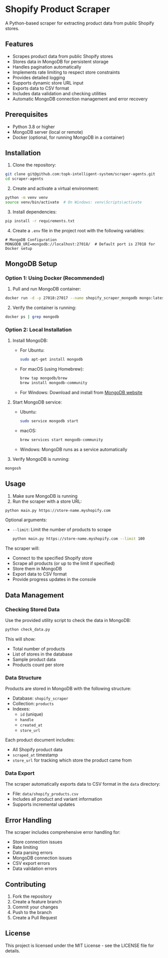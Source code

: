 # Shopify Product Scraper

A Python-based scraper for extracting product data from public Shopify stores.

## Features

- Scrapes product data from public Shopify stores
- Stores data in MongoDB for persistent storage
- Handles pagination automatically
- Implements rate limiting to respect store constraints
- Provides detailed logging
- Supports dynamic store URL input
- Exports data to CSV format
- Includes data validation and checking utilities
- Automatic MongoDB connection management and error recovery

## Prerequisites

- Python 3.8 or higher
- MongoDB server (local or remote)
- Docker (optional, for running MongoDB in a container)

## Installation

1. Clone the repository:
```bash
git clone git@github.com:topk-intelligent-system/scraper-agents.git
cd scraper-agents
```

2. Create and activate a virtual environment:
```bash
python -m venv venv
source venv/bin/activate  # On Windows: venv\Scripts\activate
```

3. Install dependencies:
```bash
pip install -r requirements.txt
```

4. Create a `.env` file in the project root with the following variables:
```env
# MongoDB Configuration
MONGODB_URI=mongodb://localhost:27018/  # Default port is 27018 for Docker setup
```

## MongoDB Setup

### Option 1: Using Docker (Recommended)

1. Pull and run MongoDB container:
```bash
docker run -d -p 27018:27017 --name shopify_scraper_mongodb mongo:latest
```

2. Verify the container is running:
```bash
docker ps | grep mongodb
```

### Option 2: Local Installation

1. Install MongoDB:
   - For Ubuntu:
     ```bash
     sudo apt-get install mongodb
     ```
   - For macOS (using Homebrew):
     ```bash
     brew tap mongodb/brew
     brew install mongodb-community
     ```
   - For Windows: Download and install from [MongoDB website](https://www.mongodb.com/try/download/community)

2. Start MongoDB service:
   - Ubuntu:
     ```bash
     sudo service mongodb start
     ```
   - macOS:
     ```bash
     brew services start mongodb-community
     ```
   - Windows: MongoDB runs as a service automatically

3. Verify MongoDB is running:
```bash
mongosh
```

## Usage

1. Make sure MongoDB is running
2. Run the scraper with a store URL:
```bash
python main.py https://store-name.myshopify.com
```

Optional arguments:
- `--limit`: Limit the number of products to scrape
  ```bash
  python main.py https://store-name.myshopify.com --limit 100
  ```

The scraper will:
- Connect to the specified Shopify store
- Scrape all products (or up to the limit if specified)
- Store them in MongoDB
- Export data to CSV format
- Provide progress updates in the console

## Data Management

### Checking Stored Data

Use the provided utility script to check the data in MongoDB:
```bash
python check_data.py
```

This will show:
- Total number of products
- List of stores in the database
- Sample product data
- Products count per store

### Data Structure

Products are stored in MongoDB with the following structure:
- Database: `shopify_scraper`
- Collection: `products`
- Indexes:
  - `id` (unique)
  - `handle`
  - `created_at`
  - `store_url`

Each product document includes:
- All Shopify product data
- `scraped_at` timestamp
- `store_url` for tracking which store the product came from

### Data Export

The scraper automatically exports data to CSV format in the `data` directory:
- File: `data/shopify_products.csv`
- Includes all product and variant information
- Supports incremental updates

## Error Handling

The scraper includes comprehensive error handling for:
- Store connection issues
- Rate limiting
- Data parsing errors
- MongoDB connection issues
- CSV export errors
- Data validation errors

## Contributing

1. Fork the repository
2. Create a feature branch
3. Commit your changes
4. Push to the branch
5. Create a Pull Request

## License

This project is licensed under the MIT License - see the LICENSE file for details.

